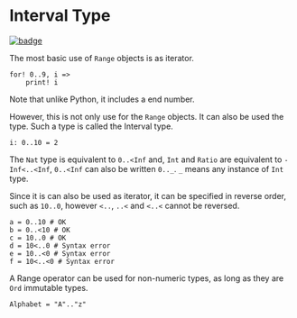 # Interval Type

[![badge](https://img.shields.io/endpoint.svg?url=https%3A%2F%2Fgezf7g7pd5.execute-api.ap-northeast-1.amazonaws.com%2Fdefault%2Fsource_up_to_date%3Fowner%3Derg-lang%26repos%3Derg%26ref%3Dmain%26path%3Ddoc/EN/syntax/type/10_interval.md%26commit_hash%3Dae6d00168c17428bf967e44db3e6360e2471df8b)](https://gezf7g7pd5.execute-api.ap-northeast-1.amazonaws.com/default/source_up_to_date?owner=erg-lang&repos=erg&ref=main&path=doc/EN/syntax/type/10_interval.md&commit_hash=ae6d00168c17428bf967e44db3e6360e2471df8b)

The most basic use of `Range` objects is as iterator.

```erg
for! 0..9, i =>
    print! i
```

Note that unlike Python, it includes a end number.

However, this is not only use for the `Range` objects. It can also be used the type. Such a type is called the Interval type.

```erg
i: 0..10 = 2
```

The `Nat` type is equivalent to `0..<Inf` and, `Int` and `Ratio` are equivalent to `-Inf<..<Inf`,
`0..<Inf` can also be written `0.._`. `_` means any instance of `Int` type.

Since it is can also be used as iterator, it can be specified in reverse order, such as `10..0`, however `<..`, `..<` and `<..<` cannot be reversed.

```erg
a = 0..10 # OK
b = 0..<10 # OK
c = 10..0 # OK
d = 10<..0 # Syntax error
e = 10..<0 # Syntax error
f = 10<..<0 # Syntax error
```

A Range operator can be used for non-numeric types, as long as they are `Ord` immutable types.

```erg
Alphabet = "A".."z"
```
